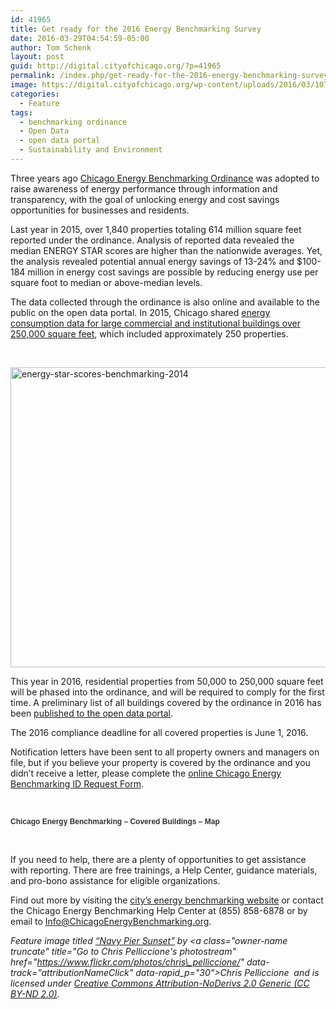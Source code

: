 ```yaml
---
id: 41965
title: Get ready for the 2016 Energy Benchmarking Survey
date: 2016-03-29T04:54:59-05:00
author: Tom Schenk
layout: post
guid: http://digital.cityofchicago.org/?p=41965
permalink: /index.php/get-ready-for-the-2016-energy-benchmarking-survey/
image: https://digital.cityofchicago.org/wp-content/uploads/2016/03/10782182436_8e63d06f67_k.jpg
categories:
  - Feature
tags:
  - benchmarking ordinance
  - Open Data
  - open data portal
  - Sustainability and Environment
---
```

Three years ago [Chicago Energy Benchmarking Ordinance](http://www.cityofchicago.org/EnergyBenchmarking) was adopted to raise awareness of energy performance through information and transparency, with the goal of unlocking energy and cost savings opportunities for businesses and residents.

Last year in 2015, over 1,840 properties totaling 614 million square feet reported under the ordinance. Analysis of reported data revealed the median ENERGY STAR scores are higher than the nationwide averages. Yet, the analysis revealed potential annual energy savings of 13-24% and $100-184 million in energy cost savings are possible by reducing energy use per square foot to median or above-median levels.

The data collected through the ordinance is also online and available to the public on the open data portal. In 2015, Chicago shared [energy consumption data for large commercial and institutional buildings over 250,000 square feet](https://data.cityofchicago.org/Environment-Sustainable-Development/Chicago-Energy-Benchmarking/xq83-jr8c), which included approximately 250 properties.

&nbsp;

[<img loading="lazy" class="aligncenter size-full wp-image-41966" src="http://digital.cityofchicago.org/wp-content/uploads/2016/03/pvq4-8f4k-energy_star_score-histogramChart.png" alt="energy-star-scores-benchmarking-2014" width="640" height="480" srcset="https://digital.cityofchicago.org/wp-content/uploads/2016/03/pvq4-8f4k-energy_star_score-histogramChart.png 640w, https://digital.cityofchicago.org/wp-content/uploads/2016/03/pvq4-8f4k-energy_star_score-histogramChart-300x225.png 300w" sizes="(max-width: 640px) 100vw, 640px" />](http://digital.cityofchicago.org/wp-content/uploads/2016/03/pvq4-8f4k-energy_star_score-histogramChart.png)

<!--more-->

This year in 2016, residential properties from 50,000 to 250,000 square feet will be phased into the ordinance, and will be required to comply for the first time. A preliminary list of all buildings covered by the ordinance in 2016 has been [published to the open data portal](https://data.cityofchicago.org/Environment-Sustainable-Development/Chicago-Energy-Benchmarking-Covered-Buildings/g5i5-yz37).

The 2016 compliance deadline for all covered properties is June 1, 2016.

Notification letters have been sent to all property owners and managers on file, but if you believe your property is covered by the ordinance and you didn’t receive a letter, please complete the [online Chicago Energy Benchmarking ID Request Form](http://www.cityofchicago.org/city/en/depts/mayor/iframe/Benchmarking_ID_Request.html).

&nbsp;

<div>
  <p style="margin-bottom: 3px;">
    <a style="font-size: 12px; font-weight: bold; text-decoration: none; color: #333333; font-family: arial;" href="https://data.cityofchicago.org/Environment-Sustainable-Development/Chicago-Energy-Benchmarking-Covered-Buildings-Map/hpv9-sp6k" target="_blank">Chicago Energy Benchmarking &#8211; Covered Buildings &#8211; Map</a>
  </p>
  
  <p>
  </p>
</div>

&nbsp;

If you need to help, there are a plenty of opportunities to get assistance with reporting. There are free trainings, a Help Center, guidance materials, and pro-bono assistance for eligible organizations.

Find out more by visiting the [city’s energy benchmarking website](http://www.cityofchicago.org/EnergyBenchmarking) or contact the Chicago Energy Benchmarking Help Center at (855) 858-6878 or by email to <Info@ChicagoEnergyBenchmarking.org>.

_Feature image titled [&#8220;Navy Pier Sunset&#8221;](https://www.flickr.com/photos/chris_pelliccione/10782182436/in/photolist-hqMvcb-phSe3q-nCSZFK-8YbL8q-jByfTz-6FzqUG-mhQNYv-c99qnS-58JLko-dahDy1-oKtd57-dSztsX-ez3bgn-6T3k8s-gCZcak-kcNiUn-h2staS-dHncHs-5HWR9G-7v4iXA-dbMzX5-paQFvF-6y5CxQ-74dEGm-nWftw5-zSz1Y-83fi12-dLZ3XY-jDTTdM-aCNXwa-ffLbRf-94kNKz-dLZ4DU-5oT5bS-7K6PsZ-jDmTxN-o1PGXY-6tKpop-cHqqAC-i4PCwV-7yr5xK-dKxiR7-oVBPk2-2BoFtM-6KfT2V-58biKS-7Ryawi-a6JctZ-7XcB93-BcBTH) by <a class="owner-name truncate" title="Go to Chris Pelliccione's photostream" href="https://www.flickr.com/photos/chris\_pelliccione/" data-track="attributionNameClick" data-rapid\_p="30">Chris Pelliccione</a>  and is licensed under [Creative Commons Attribution-NoDerivs 2.0 Generic (CC BY-ND 2.0)](https://creativecommons.org/licenses/by-nd/2.0/)._